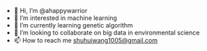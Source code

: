 - 👋 Hi, I’m @ahappywarrior
- 👀 I’m interested in machine learning
- 🌱 I’m currently learning genetic algorithm
- 💞️ I’m looking to collaborate on big data in environmental science
- 📫 How to reach me shuhuiwang1005@gmail.com

<!---
mylittlebeaconnoel/mylittlebeaconnoel is a ✨ special ✨ repository because its `README.md` (this file) appears on your GitHub profile.
You can click the Preview link to take a look at your changes.
--->
